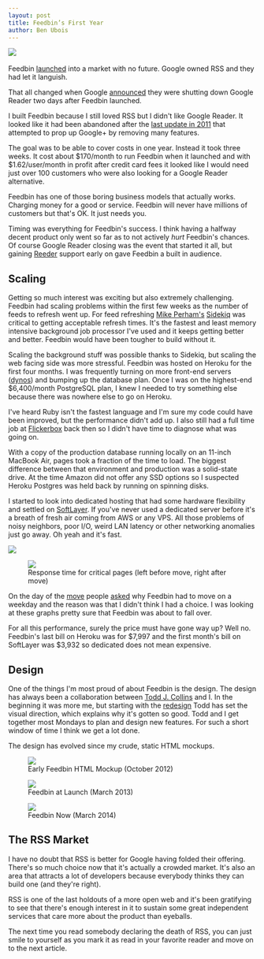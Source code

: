 ```yaml
---
layout: post
title: Feedbin’s First Year
author: Ben Ubois
---
```


<div class="wallpaper">
	<div class="wallpaper-logo">
		<img src="{{ 'images/2014-03-11/birthday-promo.png' | asset_path }}" />
		&nbsp;
	</div>
</div>

Feedbin [launched](http://blog.feedbin.me/2013/03/12/rediscover-rss/) into a market with no future. Google owned RSS and they had let it languish.

That all changed when Google [announced](http://googleblog.blogspot.com.au/2013/03/a-second-spring-of-cleaning.html) they were shutting down Google Reader two days after Feedbin launched.

I built Feedbin because I still loved RSS but I didn't like Google Reader. It looked like it had been abandoned after the [last update in 2011](http://googlereader.blogspot.com/2011/10/new-in-reader-fresh-design-and-google.html) that attempted to prop up Google+ by removing many features.

The goal was to be able to cover costs in one year. Instead it took three weeks. It cost about $170/month to run Feedbin when it launched and with $1.62/user/month in profit after credit card fees it looked like I would need just over 100 customers who were also looking for a Google Reader alternative.

Feedbin has one of those boring business models that actually works. Charging money for a good or service. Feedbin will never have millions of customers but that's OK. It just needs you.

Timing was everything for Feedbin's success. I think having a halfway decent product only went so far as to not actively *hurt* Feedbin's chances. Of course Google Reader closing was the event that started it all, but gaining [Reeder](http://reederapp.com/) support early on gave Feedbin a built in audience.

Scaling
-------

Getting so much interest was exciting but also extremely challenging. Feedbin had scaling problems within the first few weeks as the number of feeds to refresh went up. For feed refreshing [Mike Perham's](http://www.mikeperham.com/) [Sidekiq](http://sidekiq.org/) was critical to getting acceptable refresh times. It's the fastest and least memory intensive background job processor I've used and it keeps getting better and better. Feedbin would have been tougher to build without it.

Scaling the background stuff was possible thanks to Sidekiq, but scaling the web facing side was more stressful. Feedbin was hosted on Heroku for the first four months. I was frequently turning on more front-end servers ([dynos](https://devcenter.heroku.com/articles/how-heroku-works#running-applications-on-dynos)) and bumping up the database plan. Once I was on the highest-end $6,400/month PostgreSQL plan, I knew I needed to try something else because there was nowhere else to go on Heroku.

I've heard Ruby isn't the fastest language and I'm sure my code could have been improved, but the performance didn't add up. I also still had a full time job at [Flickerbox](http://www.flickerbox.com/) back then so I didn't have time to diagnose what was going on.

With a copy of the production database running locally on an 11-inch MacBook Air, pages took a fraction of the time to load. The biggest difference between that environment and production was a solid-state drive. At the time Amazon did not offer any SSD options so I suspected Heroku Postgres was held back by running on spinning disks.

I started to look into dedicated hosting that had some hardware flexibility and settled on [SoftLayer](http://www.softlayer.com/). If you've never used a dedicated server before it's a breath of fresh air coming from AWS or any VPS. All those problems of noisy neighbors, poor I/O, weird LAN latency or other networking anomalies just go away. Oh yeah and it's fast.

<a href="{{ 'images/2014-03-11/performance-unread.png' | asset_path }}"><img src="{{ 'images/2014-03-11/performance-unread.png' | asset_path }}" ></a>

<figure>
	<a href="{{ 'images/2014-03-11/performance-feeds-entries.png' | asset_path }}"><img src="{{ 'images/2014-03-11/performance-feeds-entries.png' | asset_path }}" /></a>
	<figcaption>Response time for critical pages (left before move, right after move)</figcaption>
</figure>

On the day of the [move](http://blog.feedbin.me/2013/06/27/feedbin-server-move/) people [asked](https://twitter.com/khurtwilliams/status/350736255673307136) why Feedbin had to move on a weekday and the reason was that I didn't think I had a choice. I was looking at these graphs pretty sure that Feedbin was about to fall over.

For all this performance, surely the price must have gone way up? Well no. Feedbin's last bill on Heroku was for $7,997 and the first month's bill on SoftLayer was $3,932 so dedicated does not mean expensive.

Design
------

One of the things I'm most proud of about Feedbin is the design. The design has always been a collaboration between [Todd J. Collins](https://twitter.com/toddjcollins) and I. In the beginning it was more me, but starting with the [redesign](https://twitter.com/feedbin/status/365570562984128512) Todd has set the visual direction, which explains why it's gotten so good. Todd and I get together most Mondays to plan and design new features. For such a short window of time I think we get a lot done.

The design has evolved since my crude, static HTML mockups.

<figure>
	<a href="{{ 'images/2014-03-11/feedbin-screenshot-1.png' | asset_path }}"><img src="{{ 'images/2014-03-11/feedbin-screenshot-1.png' | asset_path }}" /></a>
	<figcaption>Early Feedbin HTML Mockup (October 2012)</figcaption>
</figure>

<figure>
	<a href="{{ 'images/2014-03-11/feedbin-screenshot-2.png' | asset_path }}"><img src="{{ 'images/2014-03-11/feedbin-screenshot-2.png' | asset_path }}" /></a>
	<figcaption>Feedbin at Launch (March 2013)</figcaption>
</figure>

<figure>
	<a href="{{ 'images/2014-03-11/feedbin-screenshot-3.png' | asset_path }}"><img src="{{ 'images/2014-03-11/feedbin-screenshot-3.png' | asset_path }}" /></a>
	<figcaption>Feedbin Now (March 2014)</figcaption>
</figure>

The RSS Market
--------------

I have no doubt that RSS is better for Google having folded their offering. There's so much choice now that it's actually a crowded market. It's also an area that attracts a lot of developers because everybody thinks they can build one (and they're right).

RSS is one of the last holdouts of a more open web and it's been gratifying to see that there's enough interest in it to sustain some great independent services that care more about the product than eyeballs.

The next time you read somebody declaring the death of RSS, you can just smile to yourself as you mark it as read in your favorite reader and move on to the next article.